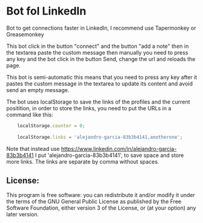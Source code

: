 # Bot fol LinkedIn
Bot to get connections faster in LinkedIn, I recommend use Tapermonkey or Greasemonkey

This bot click in the button "connect" and the button "add a note" then in the textarea paste the custom message then manually you need to press any key and the bot click in the button Send, change the url and reloads the page.

This bot is semi-automatic this means that you need to press any key after it pastes the custom message in the textarea to update its content and avoid send an empty message.

The bot uses localStorage to save the links of the profiles and the current positition, in order to store the links, you need to put the URLs in a command like this:
```javascript
    localStorage.counter = 0;
    
    localStorage.links = 'alejandro-garcia-83b3b4141,anotherone';
```
Note that instead use https://www.linkedin.com/in/alejandro-garcia-83b3b4141 I put 'alejandro-garcia-83b3b4141', to save space and store more links. The links are separate by comma without spaces.

## License:

This program is free software: you can redistribute it and/or modify
    it under the terms of the GNU General Public License as published by
    the Free Software Foundation, either version 3 of the License, or
    (at your option) any later version.
